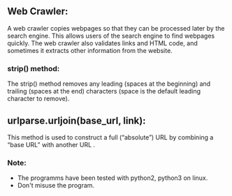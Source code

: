 ## Web Crawler:
A web crawler copies webpages so that they can be processed later by 
the search engine. This allows users of the search engine to find 
webpages quickly. The web crawler also validates links and HTML code, 
and sometimes it extracts other information from the website.
### strip() method:
The strip() method removes any leading (spaces at the beginning) and 
trailing (spaces at the end) characters (space is the default leading 
character to remove).

## urlparse.urljoin(base_url, link):
This method is used to construct a full (“absolute”) URL by combining 
a “base URL” with another URL .

### Note:
- The programms have been tested with python2, python3 on linux.
- Don't misuse the program.
